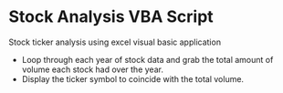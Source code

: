 # Stock Analysis VBA Script
Stock ticker analysis using excel visual basic application
- Loop through each year of stock data and grab the total amount of volume each stock had over the year.
- Display the ticker symbol to coincide with the total volume.
